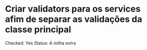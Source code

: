 # Criar validators para os services afim de separar as validações da classe principal

Checked: Yes
Status: A milha extra
